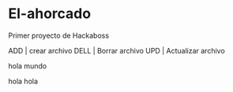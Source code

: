 # El-ahorcado
Primer proyecto de Hackaboss

ADD | crear archivo
DELL | Borrar archivo
UPD | Actualizar archivo

hola mundo

hola hola
